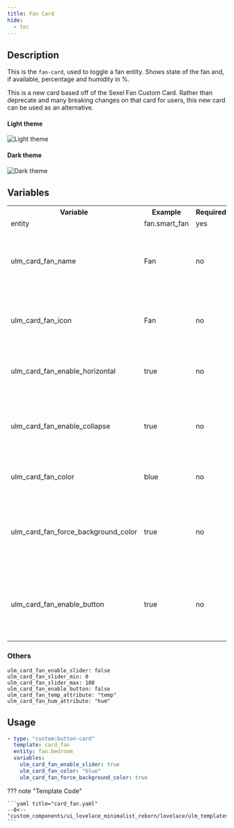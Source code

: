 ```yaml
---
title: Fan Card
hide:
  - toc
---
```


<!-- markdownlint-disable MD046 -->

## Description

This is the `fan-card`, used to toggle a fan entity.
Shows state of the fan and, if available, percentage and humidity in %.

This is a new card based off of the Sexel Fan Custom Card.
Rather than deprecate and many breaking changes on that card for users, this new card can be used as an alternative.

#### Light theme

![Light theme](../../assets/img/custom_fan_light_theme.png)

#### Dark theme

![Dark theme](../../assets/img/custom_fan_dark_theme.png)

## Variables

<table>
  <tr>
    <th>Variable</th>
    <th>Example</th>
    <th>Required</th>
    <th>Explanation</th>
  </tr>
  <tr>
    <td>entity</td>
    <td>fan.smart_fan</td>
    <td>yes</td>
    <td>Fan entity</td>
  </tr>
  <tr>
    <td>ulm_card_fan_name</td>
    <td>Fan</td>
    <td>no</td>
    <td>Name to show. If not specified the attribute <i>friendly_name</i> is shown instead</td>
  </tr>
  <tr>
    <td>ulm_card_fan_icon</td>
    <td>Fan</td>
    <td>no</td>
    <td>Icon to show. If not specified the attribute <i>icon</i> is shown instead</td>
  </tr>
  <tr>
    <td>ulm_card_fan_enable_horizontal</td>
    <td>true</td>
    <td>no</td>
    <td>true/false if the card should be horizontal. Default: false</td>
  </tr>
  <tr>
    <td>ulm_card_fan_enable_collapse</td>
    <td>true</td>
    <td>no</td>
    <td>true/false if the fan speed row should collapse when the fan is turned off. Default: false</td>
  </tr>
  <tr>
    <td>ulm_card_fan_color</td>
    <td>blue</td>
    <td>no</td>
    <td>Custom Color for the Card. default: "blue"</td>
  </tr>
  <tr>
    <td>ulm_card_fan_force_background_color</td>
    <td>true</td>
    <td>no</td>
    <td>true/false if the card should force the background color, not just in dark mode."</td>
  </tr>
  <tr>
    <td>ulm_card_fan_enable_button</td>
    <td>true</td>
    <td>no</td>
    <td>true/false if the card should show a button next to the slider for turning Oscillation on/off."</td>
  </tr>
</table>

### Others

    ulm_card_fan_enable_slider: false
    ulm_card_fan_slider_min: 0
    ulm_card_fan_slider_max: 100
    ulm_card_fan_enable_button: false
    ulm_card_fan_temp_attribute: "temp"
    ulm_card_fan_hum_attribute: "hum"

## Usage

```yaml
- type: "custom:button-card"
  template: card_fan
  entity: fan.bedroom
  variables:
    ulm_card_fan_enable_slider: true
    ulm_card_fan_color: "blue"
    ulm_card_fan_force_background_color: true
```

??? note "Template Code"

    ```yaml title="card_fan.yaml"
    --8<-- "custom_components/ui_lovelace_minimalist_reborn/lovelace/ulm_templates/card_templates/cards/card_fan.yaml"
    ```
